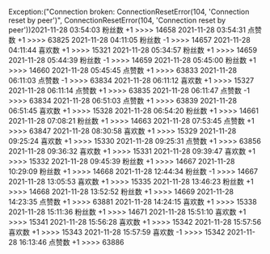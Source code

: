 Exception:("Connection broken: ConnectionResetError(104, 'Connection reset by peer')", ConnectionResetError(104, 'Connection reset by peer'))2021-11-28  03:54:03   粉丝数 +1 >>>> 14658
2021-11-28  03:54:31   点赞数 +1 >>>> 63825
2021-11-28  04:11:05   粉丝数 -1 >>>> 14657
2021-11-28  04:11:44   喜欢数 +1 >>>> 15321
2021-11-28  05:34:57   粉丝数 +1 >>>> 14659
2021-11-28  05:44:39   粉丝数 -1 >>>> 14659
2021-11-28  05:45:00   粉丝数 +1 >>>> 14660
2021-11-28  05:45:45   点赞数 +1 >>>> 63833
2021-11-28  06:11:03   点赞数 -1 >>>> 63834
2021-11-28  06:11:12   喜欢数 +1 >>>> 15327
2021-11-28  06:11:14   点赞数 +1 >>>> 63835
2021-11-28  06:11:47   点赞数 -1 >>>> 63834
2021-11-28  06:51:03   点赞数 +1 >>>> 63839
2021-11-28  06:51:45   喜欢数 +1 >>>> 15328
2021-11-28  06:54:20   粉丝数 +1 >>>> 14661
2021-11-28  07:08:21   粉丝数 +1 >>>> 14663
2021-11-28  07:53:45   点赞数 +1 >>>> 63847
2021-11-28  08:30:58   喜欢数 +1 >>>> 15329
2021-11-28  09:25:24   喜欢数 +1 >>>> 15330
2021-11-28  09:25:31   点赞数 +1 >>>> 63856
2021-11-28  09:36:32   喜欢数 +1 >>>> 15331
2021-11-28  09:39:47   喜欢数 +1 >>>> 15332
2021-11-28  09:45:39   粉丝数 +1 >>>> 14667
2021-11-28  10:29:09   粉丝数 +1 >>>> 14668
2021-11-28  12:44:34   粉丝数 -1 >>>> 14667
2021-11-28  13:05:53   喜欢数 +1 >>>> 15335
2021-11-28  13:46:23   粉丝数 +1 >>>> 14668
2021-11-28  13:52:52   粉丝数 +1 >>>> 14669
2021-11-28  14:23:35   点赞数 +1 >>>> 63881
2021-11-28  14:24:15   喜欢数 +1 >>>> 15338
2021-11-28  15:11:36   粉丝数 +1 >>>> 14671
2021-11-28  15:51:10   喜欢数 +1 >>>> 15341
2021-11-28  15:56:28   喜欢数 +1 >>>> 15342
2021-11-28  15:57:56   喜欢数 +1 >>>> 15343
2021-11-28  15:57:59   喜欢数 -1 >>>> 15342
2021-11-28  16:13:46   点赞数 +1 >>>> 63886
